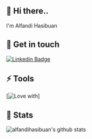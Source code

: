 ## 👋 Hi there..
I'm Alfandi Hasibuan

## 💬 Get in touch
[![Linkedin Badge](https://img.shields.io/badge/-LinkedIn-blue?style=for-the-badge&logo=Linkedin&&target=_blanklogoColor=white&link=https://www.linkedin.com/in/alfandihasibuan/)](https://www.linkedin.com/in/alfandihasibuan/)


<!--
**alfandihasibuan/alfandihasibuan** is a ✨ _special_ ✨ repository because its `README.md` (this file) appears on your GitHub profile.

Here are some ideas to get you started:

- 🔭 I’m currently working on ...
- 🌱 I’m currently learning ...
- 👯 I’m looking to collaborate on ...
- 🤔 I’m looking for help with ...
- 💬 Ask me about ...
- 📫 How to reach me: ...
- 😄 Pronouns: ...
- ⚡ Fun fact: ...
-->
## ⚡ Tools
[![Love with](https://skillicons.dev/icons?i=vscode,laravel,js)]


## 🌱 Stats
![alfandihasibuan's github stats](https://github-readme-stats.vercel.app/api?username=alfandihasibuan&show_icons=true&hide=contribs,prs&cache_seconds=86400&theme=holi)

<!--
### You can support me here!
Thanks for the coffee
<a href="https://trakteer.id/alfandihasibuan" target="_blank"><img id="wse-buttons-preview" src="https://cdn.trakteer.id/images/embed/trbtn-red-1.png?date=18-11-2023" height="40" style="border:0px;height:40px;" alt="Trakteer Saya"></a>
-->
